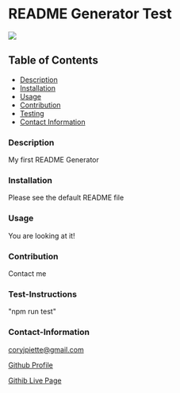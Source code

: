 # README Generator Test
 
  <a href="https://img.shields.io/badge/License-undefined-brightgreen">
  <img src="https://img.shields.io/badge/License-undefined-brightgreen"></a>

  ## Table of Contents
  - [Description](#description)
  - [Installation](#installation)
  - [Usage](#usage)
  - [Contribution](#contribution)
  - [Testing](#testing)
  - [Contact Information](#contact-information)
  


### Description
My first README Generator

### Installation
Please see the default README file

### Usage
You are looking at it!
### Contribution

Contact me
### Test-Instructions

"npm run test"

### Contact-Information

coryjpiette@gmail.com

[Github Profile](https://github.com/coryjpiette)

[Githib Live Page](https://coryjpiette.github.io/README-Generator/)

